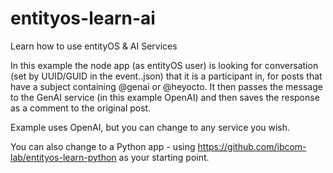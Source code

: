 # entityos-learn-ai

Learn how to use entityOS & AI Services

In this example the node app (as entityOS user) is looking for conversation (set by UUID/GUID in the event..json) that it is a participant in, for posts that have a subject containing @genai or @heyocto.  It then passes the message to the GenAI service (in this example OpenAI) and then saves the response as a comment to the original post.

Example uses OpenAI, but you can change to any service you wish.

You can also change to a Python app - using https://github.com/ibcom-lab/entityos-learn-python as your starting point.




